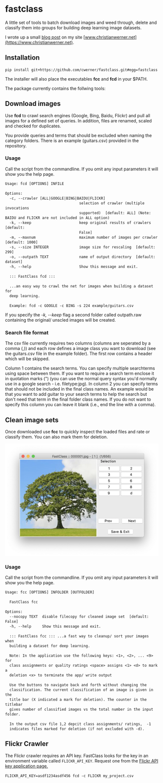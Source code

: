 # fastclass

A little set of tools to batch download images and weed through, delete and
classify them into groups for building deep learning image datasets.

I wrote up a small [blog post](https://www.christianwerner.net/tech/Build-your-image-dataset-faster/) on my site [www.christianwerner.net](https://www.christianwerner.net).

## Installation

`pip install git+https://github.com/cwerner/fastclass.git#egg=fastclass`

The installer will also place the executables **fcc** and **fcd** in your \$PATH.

The package currently contains the follwing tools:

## Download images

Use **fcd** to crawl search engines (Google, Bing, Baidu, Flickr) and pull all images for
a defined set of queries. In addition, files are renamed, scaled and checked
for duplicates.

You provide queries and terms that should be excluded when naming the category folders. There
is an example (guitars.csv) provided in the repository.

### Usage

Call the script from the commandline. If you omit any input parameters it
will show you the help page.

```
Usage: fcd [OPTIONS] INFILE

Options:
  -c, --crawler [ALL|GOOGLE|BING|BAIDU|FLICKR]
                                  selection of crawler (multiple invocations
                                  supported)  [default: ALL] (Note: BAIDU and FLICKR are not included in ALL option)
  -k, --keep                      keep original results of crawlers  [default:
                                  False]
  -m, --maxnum                    maximum number of images per crawler [default: 1000]
  -s, --size INTEGER              image size for rescaling  [default: 299]
  -o, --outpath TEXT              name of output directory  [default: dataset]
  -h, --help                      Show this message and exit.

  ::: FastClass fcd :::

  ...an easy way to crawl the net for images when building a dataset for
  deep learning.

  Example: fcd -c GOOGLE -c BING -s 224 example/guitars.csv
```

If you specify the _-k, --keep_ flag a second folder called outpath.raw containing the original/ unscled images will be created.

### Search file format

The csv file currently requires two columns (columns are seperated by a comma (,)) and each row defines a image class you want to download (see the guitars.csv file in the example folder). The first row contains a header which will be skipped.

Column 1 contains the search terms. You can specify multiple searchterms using space between them. If you want to require a search term enclose it in quotation marks (") (you can use the normal query syntax you'd normally use in a google search - i.e. filetype:jpg). In column 2 you can specify terms that should not be included in the final class names. An example would be that you want to add guitar to your search terms to help the search but don't need that term in the final folder class names. If you do not want to specify this column you can leave it blank (i.e., end the line with a comma).

## Clean image sets

Once downloaded use **fcc** to quickly inspect the loaded files and rate or
classify them. You can also mark them for deletion.

![FastClass cleaner: fcc](assets/fcc_screenshot.png)

### Usage

Call the script from the commandline. If you omit any input parameters it
will show you the help page.

```
Usage: fcc [OPTIONS] INFOLDER [OUTFOLDER]

  FastClass fcc

Options:
  --nocopy TEXT  disable filecopy for cleaned image set  [default: False]
  -h, --help     Show this message and exit.

  ::: FastClass fcc ::: ...a fast way to cleanup/ sort your images when
  building a dataset for deep learning.

  Note: In the application use the following keys: <1>, <2>, ... <9> for
  class assignments or quality ratings <space> assigns <1> <d> to mark a
  deletion <x> to terminate the app/ write output

  Use the buttons to navigate back and forth without changing the
  classification. The current classification of an image is given in the
  title bar (X indicated a mark for deletion). The counter in the titlebar
  gives number of classified images vs the total number in the input folder.

  In the output csv file 1,2 depcit class assignments/ ratings,  -1
  indicates files marked for deletion (if not excluded with -d).
```

## Flickr Crawler

The Flickr crawler requires an API key. FastClass looks for the key in an environment variable called `FLICKR_API_KEY`. Request one from the [Flickr API key application page.](https://www.flickr.com/services/apps/create/apply/)

`FLICKR_API_KEY=asdf1234asdf456 fcd -c FLICKR my_project.csv`
